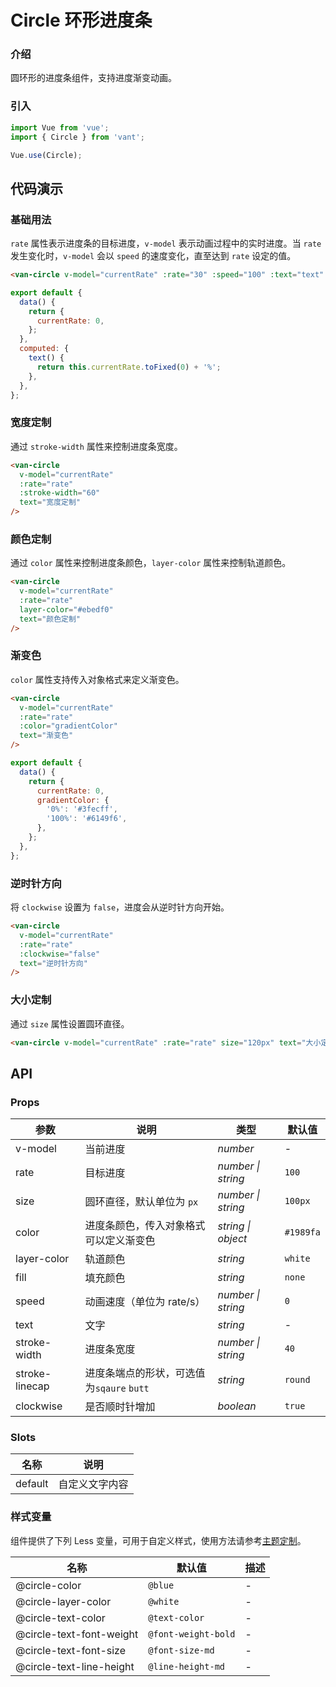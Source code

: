 # Circle 环形进度条

### 介绍

圆环形的进度条组件，支持进度渐变动画。

### 引入

```js
import Vue from 'vue';
import { Circle } from 'vant';

Vue.use(Circle);
```

## 代码演示

### 基础用法

`rate` 属性表示进度条的目标进度，`v-model` 表示动画过程中的实时进度。当 `rate` 发生变化时，`v-model` 会以 `speed` 的速度变化，直至达到 `rate` 设定的值。

```html
<van-circle v-model="currentRate" :rate="30" :speed="100" :text="text" />
```

```js
export default {
  data() {
    return {
      currentRate: 0,
    };
  },
  computed: {
    text() {
      return this.currentRate.toFixed(0) + '%';
    },
  },
};
```

### 宽度定制

通过 `stroke-width` 属性来控制进度条宽度。

```html
<van-circle
  v-model="currentRate"
  :rate="rate"
  :stroke-width="60"
  text="宽度定制"
/>
```

### 颜色定制

通过 `color` 属性来控制进度条颜色，`layer-color` 属性来控制轨道颜色。

```html
<van-circle
  v-model="currentRate"
  :rate="rate"
  layer-color="#ebedf0"
  text="颜色定制"
/>
```

### 渐变色

`color` 属性支持传入对象格式来定义渐变色。

```html
<van-circle
  v-model="currentRate"
  :rate="rate"
  :color="gradientColor"
  text="渐变色"
/>
```

```js
export default {
  data() {
    return {
      currentRate: 0,
      gradientColor: {
        '0%': '#3fecff',
        '100%': '#6149f6',
      },
    };
  },
};
```

### 逆时针方向

将 `clockwise` 设置为 `false`，进度会从逆时针方向开始。

```html
<van-circle
  v-model="currentRate"
  :rate="rate"
  :clockwise="false"
  text="逆时针方向"
/>
```

### 大小定制

通过 `size` 属性设置圆环直径。

```html
<van-circle v-model="currentRate" :rate="rate" size="120px" text="大小定制" />
```

## API

### Props

| 参数 | 说明 | 类型 | 默认值 |
| --- | --- | --- | --- |
| v-model | 当前进度 | _number_ | - |
| rate | 目标进度 | _number \| string_ | `100` |
| size | 圆环直径，默认单位为 `px` | _number \| string_ | `100px` |
| color | 进度条颜色，传入对象格式可以定义渐变色 | _string \| object_ | `#1989fa` |
| layer-color | 轨道颜色 | _string_ | `white` |
| fill | 填充颜色 | _string_ | `none` |
| speed | 动画速度（单位为 rate/s） | _number \| string_ | `0` |
| text | 文字 | _string_ | - |
| stroke-width | 进度条宽度 | _number \| string_ | `40` |
| stroke-linecap | 进度条端点的形状，可选值为`sqaure` `butt` | _string_ | `round` |
| clockwise | 是否顺时针增加 | _boolean_ | `true` |

### Slots

| 名称    | 说明           |
| ------- | -------------- |
| default | 自定义文字内容 |

### 样式变量

组件提供了下列 Less 变量，可用于自定义样式，使用方法请参考[主题定制](#/zh-CN/theme)。

| 名称                     | 默认值              | 描述 |
| ------------------------ | ------------------- | ---- |
| @circle-color            | `@blue`             | -    |
| @circle-layer-color      | `@white`            | -    |
| @circle-text-color       | `@text-color`       | -    |
| @circle-text-font-weight | `@font-weight-bold` | -    |
| @circle-text-font-size   | `@font-size-md`     | -    |
| @circle-text-line-height | `@line-height-md`   | -    |
